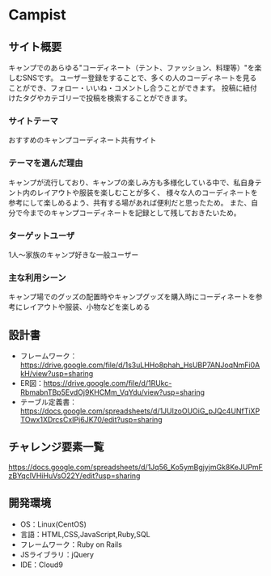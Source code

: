 # Campist

## サイト概要
キャンプでのあらゆる"コーディネート（テント、ファッション、料理等）"を楽しむSNSです。
ユーザー登録をすることで、多くの人のコーディネートを見ることができ、フォロー・いいね・コメントし合うことができます。
投稿に紐付けたタグやカテゴリーで投稿を検索することができます。

### サイトテーマ
おすすめのキャンプコーディネート共有サイト

### テーマを選んだ理由
キャンプが流行しており、キャンプの楽しみ方も多様化している中で、私自身テント内のレイアウトや服装を楽しむことが多く、
様々な人のコーディネートを参考にして楽しめるよう、共有する場があれば便利だと思ったため。
また、自分で今までのキャンプコーディネートを記録として残しておきたいため。

### ターゲットユーザ
1人〜家族のキャンプ好きな一般ユーザー

### 主な利用シーン
キャンプ場でのグッズの配置時やキャンプグッズを購入時にコーディネートを参考にレイアウトや服装、小物などを楽しめる

## 設計書
- フレームワーク：https://drive.google.com/file/d/1s3uLHHo8phah_HsUBP7ANJoqNmFi0AkH/view?usp=sharing
- ER図：https://drive.google.com/file/d/1RUkc-RbmabnTBp5EvdOj9KHCMm_VqYdu/view?usp=sharing
- テーブル定義書：https://docs.google.com/spreadsheets/d/1JUIzoOUOiG_pJQc4UNfTiXPTOwx1XDrcsCxIPj6JK70/edit?usp=sharing

## チャレンジ要素一覧
https://docs.google.com/spreadsheets/d/1Jq56_Ko5ymBgjyjmGk8KeJUPmFzBYqclVHiHuVsO22Y/edit?usp=sharing

## 開発環境
- OS：Linux(CentOS)
- 言語：HTML,CSS,JavaScript,Ruby,SQL
- フレームワーク：Ruby on Rails
- JSライブラリ：jQuery
- IDE：Cloud9
